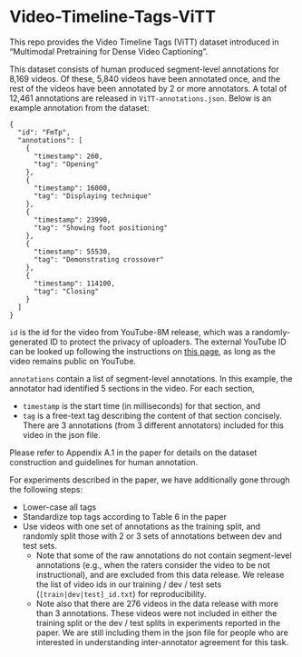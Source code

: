 # Video-Timeline-Tags-ViTT
This repo provides the Video Timeline Tags (ViTT) dataset introduced in “Multimodal Pretraining for Dense Video Captioning”.  


This dataset consists of human produced segment-level annotations for 8,169 videos.  Of these, 5,840 videos have been annotated once, and the rest of the videos have been annotated by 2 or more annotators.  A total of 12,461 annotations are released in ```ViTT-annotations.json```.  Below is an example annotation from the dataset:
```
{
  "id": "FmTp",
  "annotations": [
    {
      "timestamp": 260,
      "tag": "Opening"
    },
    {
      "timestamp": 16000,
      "tag": "Displaying technique"
    },
    {
      "timestamp": 23990,
      "tag": "Showing foot positioning"
    },
    {
      "timestamp": 55530,
      "tag": "Demonstrating crossover"
    },
    {
      "timestamp": 114100,
      "tag": "Closing"
    }
  ]
}
```

```id``` is the id for the video from YouTube-8M release, which was a randomly-generated ID to protect the privacy of uploaders.  The external YouTube ID can be looked up following the instructions on [this page](http://research.google.com/youtube8m/video_id_conversion.html), as long as the video remains public on YouTube. 
  
```annotations``` contain a list of segment-level annotations.  In this example, the annotator had identified 5 sections in the video.  For each section, 
- ```timestamp``` is the start time (in milliseconds) for that section, and 
- ```tag``` is a free-text tag describing the content of that section concisely.  There are 3 annotations (from 3 different annotators) included for this video in the json file.

Please refer to Appendix A.1 in the paper for details on the dataset construction and guidelines for human annotation.

For experiments described in the paper, we have additionally gone through the following steps:
- Lower-case all tags
- Standardize top tags according to Table 6 in the paper
- Use videos with one set of annotations as the training split, and randomly split those with 2 or 3 sets of annotations between dev and test sets.  
  - Note that some of the raw annotations do not contain segment-level annotations (e.g., when the raters consider the video to be not instructional), and are excluded from this data release.  We release the list of video ids in our training / dev / test sets (```[train|dev|test]_id.txt```) for reproducibility.  
  - Note also that there are 276 videos in the data release with more than 3 annotations.  These videos were not included in either the training split or the dev / test splits in experiments reported in the paper.  We are still including them in the json file for people who are interested in understanding inter-annotator agreement for this task.
